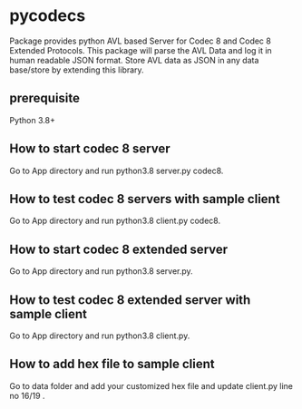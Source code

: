 # pycodecs
Package provides python AVL based Server for Codec 8 and Codec 8 Extended Protocols.
This package will parse the AVL Data and log it in human readable JSON format. Store AVL data as JSON in any data base/store by extending this library.

## prerequisite
Python 3.8+

## How to start codec 8 server
Go to App directory and run python3.8 server.py codec8.

## How to test codec 8 servers with sample client
Go to App directory and run python3.8 client.py codec8.

## How to start codec 8 extended server
Go to App directory and run python3.8 server.py. 
## How to test codec 8 extended server with sample client
Go to App directory and run python3.8 client.py.

## How to add hex file to sample client
Go to data folder and add your customized hex file and update client.py line no 16/19 .

